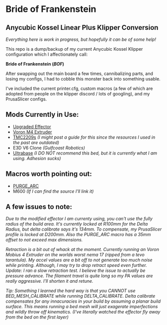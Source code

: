 # Bride of Frankenstein
## Anycubic Kossel Linear Plus Klipper Conversion

_Everything here is work in progress, but hopefully it can be of some help!_

This repo is a dump/backup of my current Anycubic Kossel Klipper configuration which I affectionately call:

**Bride of Frankenstein (_BOF_)**

After swapping out the main board a few times, cannibalizing parts, and losing my configs, I had to cobble this monster back into something usable.

I've included the current printer.cfg, custom macros (a few of which are adopted from people on the klipper discord / lots of googling), and my PrusaSlicer configs.

## Mods Currently in Use:

- [Upgraded Effector](https://www.thingiverse.com/thing:4329200)
- [Voron M4 Extruder](https://github.com/VoronDesign/Mobius-Extruder)
- [TMC2209s](https://www.amazon.com/BIGTREETECH-TMC2209-Stepper-Stepstick-Motherboard/dp/B07ZPYKL46/ref=sr_1_3?keywords=tmc2209&qid=1696062611&sr=8-3&th=1) _(I might post a guide for this since the resources I used in the past are outdated)_
- E3D V6 Clone _(Gulfcoast Robotics)_
- [Ultrabase](https://www.aliexpress.us/item/2251832729128038.html?gatewayAdapt=glo2usa4itemAdapt) _(I DO NOT recommend this bed, but it is currently what I am using. Adhesion sucks)_

## Macros worth pointing out:

- [PURGE_ARC](https://github.com/whyme12/Klipper_Macro_Collection)
- M600 _(If I can find the source I'll link it)_

## A few issues to note:

*Due to the modified effector I am currenty using, you can't use the fully radius of the build area. It's currently locked at R100mm for the Delta Radius, but delta calibrate says it's 134mm. To compensate, my PrusaSlicer profile is locked at D200mm. Also the PURGE_ARC macro has a 35mm offset to not exceed max dimensions.*

*Retraction is a bit out of whack at the moment. Currently running an Voron Mobius 4 Extruder on the worlds worst nema 17 (ripped from a tevo tarantula). My accel values are a bit off to not generate too much noise while printing. Although, I may try to drop retract speed even further. Update: I ran a slow retraction test. I believe the issue to actually be pressure advance. The filament travel is quite long so my PA values are really aggressive. I'll shorten it and retune.* 

*Tip: Something I learned the hard way is that you CANNOT use BED_MESH_CALIBRATE while running DELTA_CALIBRATE. Delta calibrate compensates for any innacuracies in your build by assuming a planar build surface. This means running a bed mesh will just exagerate imperfections and wildly throw off kinematics. (I've literally watched the effector fly away from the bed on the first layer)*
